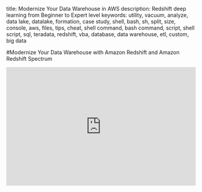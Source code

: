 title: Modernize Your Data Warehouse in AWS
description: Redshift deep learning from Beginner to Expert level 
keywords: utility, vacuum, analyze, data lake, datalake, formation, case study, shell, bash, sh, split, size, console, aws, files, tips, cheat, shell command, bash command, script, shell script, sql, teradata, redshift, vba, database, data warehouse, etl, custom, big data

#Modernize Your Data Warehouse with Amazon Redshift and Amazon Redshift Spectrum

<iframe width="100%" height="315" src="https://www.youtube.com/embed/suhgBUeeZsE" frameborder="0" allow="accelerometer; autoplay; encrypted-media; gyroscope; picture-in-picture" allowfullscreen></iframe>


